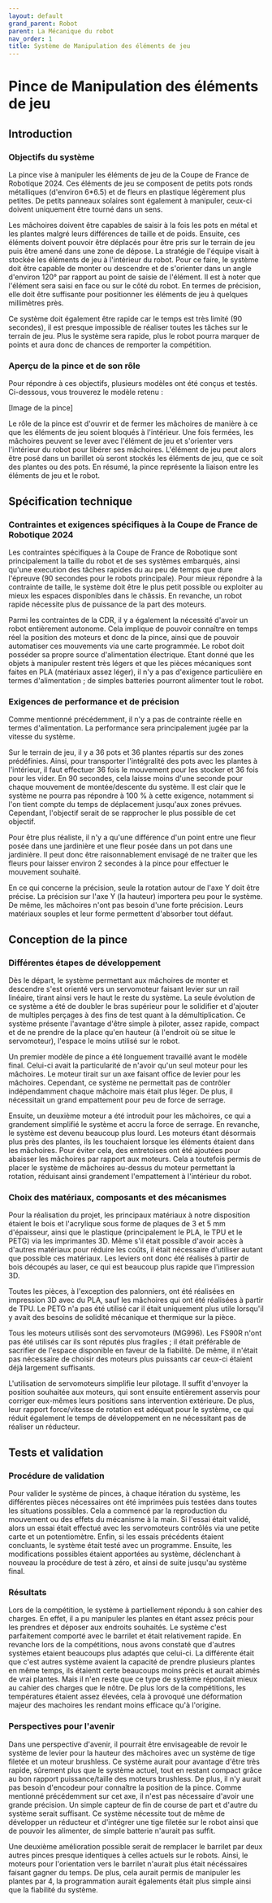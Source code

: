 ```yaml
---
layout: default
grand_parent: Robot
parent: La Mécanique du robot
nav_order: 1
title: Système de Manipulation des éléments de jeu
---
```

# Pince de Manipulation des éléments de jeu

## Introduction

### Objectifs du système

La pince vise à manipuler les éléments de jeu de la Coupe de France de Robotique 2024. Ces éléments de jeu se composent de petits pots ronds métalliques (d'environ 6*6.5) et de fleurs en plastique légèrement plus petites. De petits panneaux solaires sont également à manipuler, ceux-ci doivent uniquement être tourné dans un sens.

Les mâchoires doivent être capables de saisir à la fois les pots en métal et les plantes malgré leurs différences de taille et de poids. Ensuite, ces éléments doivent pouvoir être déplacés pour être pris sur le terrain de jeu puis être amené dans une zone de dépose. La stratégie de l'équipe visait à stockée les éléments de jeu à l'intérieur du robot. Pour ce faire, le système doit être capable de monter ou descendre et de s'orienter dans un angle d'environ 120° par rapport au point de saisie de l'élément. Il est à noter que l'élément sera saisi en face ou sur le côté du robot. En termes de précision, elle doit être suffisante pour positionner les éléments de jeu à quelques millimètres près.

Ce système doit également être rapide car le temps est très limité (90 secondes), il est presque impossible de réaliser toutes les tâches sur le terrain de jeu. Plus le système sera rapide, plus le robot pourra marquer de points et aura donc de chances de remporter la compétition. 

### Aperçu de la pince et de son rôle 

Pour répondre à ces objectifs, plusieurs modèles ont été conçus et testés. Ci-dessous, vous trouverez le modèle retenu :

[Image de la pince]

Le rôle de la pince est d'ouvrir et de fermer les mâchoires de manière à ce que les éléments de jeu soient bloqués à l'intérieur. Une fois fermées, les mâchoires peuvent se lever avec l'élément de jeu et s'orienter vers l'intérieur du robot pour libérer ses mâchoires. L'élément de jeu peut alors être posé dans un barillet où seront stockés les éléments de jeu, que ce soit des plantes ou des pots. En résumé, la pince représente la liaison entre les éléments de jeu et le robot.

## Spécification technique 

### Contraintes et exigences spécifiques à la Coupe de France de Robotique 2024

Les contraintes spécifiques à la Coupe de France de Robotique sont principalement la taille du robot et de ses systèmes embarqués, ainsi qu'une execution des tâches rapides du au peu de temps que dure l'épreuve (90 secondes pour le robots principale). Pour mieux répondre à la contrainte de taille, le système doit être le plus petit possible ou exploiter au mieux les espaces disponibles dans le châssis. En revanche, un robot rapide nécessite plus de puissance de la part des moteurs.

Parmi les contraintes de la CDR, il y a également la nécessité d'avoir un robot entièrement autonome. Cela implique de pouvoir connaître en temps réel la position des moteurs et donc de la pince, ainsi que de pouvoir automatiser ces mouvements via une carte programmée. Le robot doit posséder sa propre source d'alimentation électrique. Etant donné que les objets à manipuler restent très légers et que les pièces mécaniques sont faites en PLA (matériaux assez léger), il n'y a pas d'exigence particulière en termes d'alimentation ; de simples batteries pourront alimenter tout le robot.

### Exigences de performance et de précision

Comme mentionné précédemment, il n'y a pas de contrainte réelle en termes d'alimentation. La performance sera principalement jugée par la vitesse du système.

Sur le terrain de jeu, il y a 36 pots et 36 plantes répartis sur des zones prédéfinies. Ainsi, pour transporter l'intégralité des pots avec les plantes à l'intérieur, il faut effectuer 36 fois le mouvement pour les stocker et 36 fois pour les vider. En 90 secondes, cela laisse moins d'une seconde pour chaque mouvement de montée/descente du système. Il est clair que le système ne pourra pas répondre à 100 % à cette exigence, notamment si l'on tient compte du temps de déplacement jusqu'aux zones prévues. Cependant, l'objectif serait de se rapprocher le plus possible de cet objectif.

Pour être plus réaliste, il n'y a qu'une différence d'un point entre une fleur posée dans une jardinière et une fleur posée dans un pot dans une jardinière. Il peut donc être raisonnablement envisagé de ne traiter que les fleurs pour laisser environ 2 secondes à la pince pour effectuer le mouvement souhaité.

En ce qui concerne la précision, seule la rotation autour de l'axe Y doit être précise. La précision sur l'axe Y (la hauteur) importera peu pour le système. De même, les mâchoires n'ont pas besoin d'une forte précision. Leurs matériaux souples et leur forme permettent d'absorber tout défaut.

## Conception de la pince

### Différentes étapes de développement

Dès le départ, le système permettant aux mâchoires de monter et descendre s'est orienté vers un servomoteur faisant levier sur un rail linéaire, tirant ainsi vers le haut le reste du système. La seule évolution de ce système a été de doubler le bras supérieur pour le solidifier et d'ajouter de multiples perçages à des fins de test quant à la démultiplication. Ce système présente l'avantage d'être simple à piloter, assez rapide, compact et de ne prendre de la place qu'en hauteur (à l'endroit où se situe le servomoteur), l'espace le moins utilisé sur le robot.

Un premier modèle de pince a été longuement travaillé avant le modèle final. Celui-ci avait la particularité de n'avoir qu'un seul moteur pour les mâchoires. Le moteur tirait sur un axe faisant office de levier pour les mâchoires. Cependant, ce système ne permettait pas de contrôler indépendamment chaque mâchoire mais était plus léger. De plus, il nécessitait un grand empattement pour peu de force de serrage.

Ensuite, un deuxième moteur a été introduit pour les mâchoires, ce qui a grandement simplifié le système et accru la force de serrage. En revanche, le système est devenu beaucoup plus lourd. Les moteurs étant désormais plus près des plantes, ils les touchaient lorsque les éléments étaient dans les mâchoires. Pour éviter cela, des entretoises ont été ajoutées pour abaisser les mâchoires par rapport aux moteurs. Cela a toutefois permis de placer le système de mâchoires au-dessus du moteur permettant la rotation, réduisant ainsi grandement l'empattement à l'intérieur du robot. 

### Choix des matériaux, composants et des mécanismes

Pour la réalisation du projet, les principaux matériaux à notre disposition étaient le bois et l'acrylique sous forme de plaques de 3 et 5 mm d'épaisseur, ainsi que le plastique (principalement le PLA, le TPU et le PETG) via les imprimantes 3D. Même s'il était possible d'avoir accès à d'autres matériaux pour réduire les coûts, il était nécessaire d'utiliser autant que possible ces matériaux. Les leviers ont donc été réalisés à partir de bois découpés au laser, ce qui est beaucoup plus rapide que l'impression 3D.

Toutes les pièces, à l'exception des palonniers, ont été réalisées en impression 3D avec du PLA, sauf les mâchoires qui ont été réalisées à partir de TPU. Le PETG n'a pas été utilisé car il était uniquement plus utile lorsqu'il y avait des besoins de solidité mécanique et thermique sur la pièce.

Tous les moteurs utilisés sont des servomoteurs (MG996). Les FS90R n'ont pas été utilisés car ils sont réputés plus fragiles ; il était préférable de sacrifier de l'espace disponible en faveur de la fiabilité. De même, il n'était pas nécessaire de choisir des moteurs plus puissants car ceux-ci étaient déjà largement suffisants.

L'utilisation de servomoteurs simplifie leur pilotage. Il suffit d'envoyer la position souhaitée aux moteurs, qui sont ensuite entièrement asservis pour corriger eux-mêmes leurs positions sans intervention extérieure. De plus, leur rapport force/vitesse de rotation est adéquat pour le système, ce qui réduit également le temps de développement en ne nécessitant pas de réaliser un réducteur.


## Tests et validation

### Procédure de validation 

Pour valider le système de pinces, à chaque itération du système, les différentes pièces nécessaires ont été imprimées puis testées dans toutes les situations possibles. Cela a commencé par la reproduction du mouvement ou des effets du mécanisme à la main. Si l'essai était validé, alors un essai était effectué avec les servomoteurs contrôlés via une petite carte et un potentiomètre. Enfin, si les essais précédents étaient concluants, le système était testé avec un programme. Ensuite, les modifications possibles étaient apportées au système, déclenchant à nouveau la procédure de test à zéro, et ainsi de suite jusqu'au système final. 

### Résultats

Lors de la compétition, le système à partiellement répondu à son cahier des charges. En effet, il a pu manipuler les plantes en étant assez précis pour les prendres et déposer aux endroits souhaités. Le système c'est parfaitement comporté avec le barrilet et était relativement rapide. En revanche lors de la compétitions, nous avons constaté que d'autres systèmes etaient beaucoups plus adaptés que celui-ci. La différente était que c'est autres système avaient la capacité de prendre plusieurs plantes en même temps, ils étaientt certe beaucoups moins précis et aurait abimés de vrai plantes. Mais il n'en reste que ce type de système répondait mieux au cahier des charges que le nôtre. 
De plus lors de la compétitions, les températures étaient assez élevées, cela à provoqué une déformation majeur des machoires les rendant moins efficace qu'à l'origine.    


### Perspectives pour l'avenir 

Dans une perspective d'avenir, il pourrait être envisageable de revoir le système de levier pour la hauteur des mâchoires avec un système de tige filetée et un moteur brushless. Ce système aurait pour avantage d'être très rapide, sûrement plus que le système actuel, tout en restant compact grâce au bon rapport puissance/taille des moteurs brushless. De plus, il n'y aurait pas besoin d'encodeur pour connaître la position de la pince. Comme mentionné précédemment sur cet axe, il n'est pas nécessaire d'avoir une grande précision. Un simple capteur de fin de course de part et d'autre du système serait suffisant. Ce système nécessite tout de même de développer un réducteur et d'intégrer une tige filetée sur le robot ainsi que de pouvoir les alimenter, de simple batterie n'aurait pas suffit. 

Une deuxième amélioration possible serait de remplacer le barrilet par deux autres pinces presque identiques à celles actuels sur le robots. Ainsi, le moteurs pour l'orientation vers le barrilet n'aurait plus était nécéssaires faisant gagner du temps. De plus, cela aurait permis de manipuler les plantes par 4, la programmation aurait égalements était plus simple ainsi que la fiabilité du système.  
